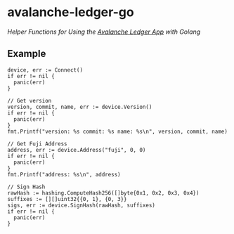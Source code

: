 # avalanche-ledger-go

_Helper Functions for Using the [Avalanche Ledger App](https://github.com/obsidiansystems/ledger-app-avalanche) with Golang_

## Example
```golang
device, err := Connect()
if err != nil {
  panic(err)
}

// Get version
version, commit, name, err := device.Version()
if err != nil {
  panic(err)
}
fmt.Printf("version: %s commit: %s name: %s\n", version, commit, name)

// Get Fuji Address
address, err := device.Address("fuji", 0, 0)
if err != nil {
  panic(err)
}
fmt.Printf("address: %s\n", address)

// Sign Hash
rawHash := hashing.ComputeHash256([]byte{0x1, 0x2, 0x3, 0x4})
suffixes := [][]uint32{{0, 1}, {0, 3}}
sigs, err := device.SignHash(rawHash, suffixes)
if err != nil {
  panic(err)
}
```
